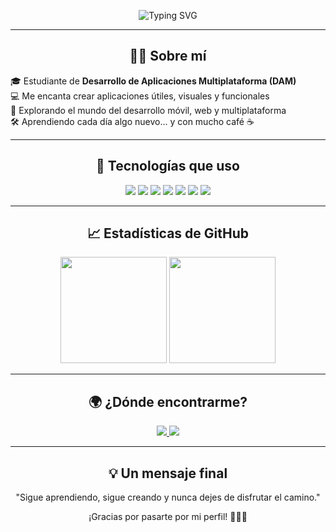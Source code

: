 <!-- Encabezado animado con efecto máquina de escribir -->
<p align="center">
  <img src="https://readme-typing-svg.herokuapp.com?font=Fira+Code&size=24&pause=1000&color=00F7FF&center=true&vCenter=true&width=600&lines=%C2%A1Hola%2C+soy+Daniel!;Estudiante+de+DAM;Apasionado+por+la+tecnolog%C3%ADa+y+el+c%C3%B3digo;Construyendo+apps+multiplataforma" alt="Typing SVG" />
</p>

---

<h2 align="center">🧑‍💻 Sobre mí</h2>

🎓 Estudiante de **Desarrollo de Aplicaciones Multiplataforma (DAM)**  
💻 Me encanta crear aplicaciones útiles, visuales y funcionales  
🚀 Explorando el mundo del desarrollo móvil, web y multiplataforma  
🛠️ Aprendiendo cada día algo nuevo... y con mucho café ☕  

---

<h2 align="center">🔧 Tecnologías que uso</h2>

<p align="center">
  <img src="https://img.shields.io/badge/Java-ED8B00?style=for-the-badge&logo=java&logoColor=white" />
  <img src="https://img.shields.io/badge/Kotlin-7F52FF?style=for-the-badge&logo=kotlin&logoColor=white" />
  <img src="https://img.shields.io/badge/Android_Studio-3DDC84?style=for-the-badge&logo=android-studio&logoColor=white" />
  <img src="https://img.shields.io/badge/MySQL-00758F?style=for-the-badge&logo=mysql&logoColor=white" />
  <img src="https://img.shields.io/badge/SQLite-07405E?style=for-the-badge&logo=sqlite&logoColor=white" />
  <img src="https://img.shields.io/badge/Git-F05032?style=for-the-badge&logo=git&logoColor=white" />
  <img src="https://img.shields.io/badge/GitHub-181717?style=for-the-badge&logo=github&logoColor=white" />
</p>

---

<h2 align="center">📈 Estadísticas de GitHub</h2>

<div align="center">
  <img height="170" src="https://github-readme-stats.vercel.app/api?username=Danielgr002&show_icons=true&theme=radical&hide_border=true" />
  <img height="170" src="https://streak-stats.demolab.com?user=Danielgr002&theme=radical&hide_border=true" />
</div>

---

<h2 align="center">🌍 ¿Dónde encontrarme?</h2>

<p align="center">
  <a href="mailto:danielartana5@gmail.com">
    <img src="https://img.shields.io/badge/Email-D14836?style=for-the-badge&logo=gmail&logoColor=white" />
  </a>
  <a href="https://www.linkedin.com/in/tuusuario" target="_blank">
    <img src="https://img.shields.io/badge/LinkedIn-0A66C2?style=for-the-badge&logo=linkedin&logoColor=white" />
  </a>
</p>

---

<h2 align="center">💡 Un mensaje final</h2>

<p align="center">
  "Sigue aprendiendo, sigue creando y nunca dejes de disfrutar el camino."  
</p>

<p align="center">
  ¡Gracias por pasarte por mi perfil! 👨‍💻✨
</p>
